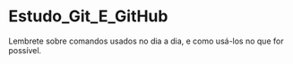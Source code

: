 # Estudo_Git_E_GitHub
Lembrete sobre comandos usados no dia a dia, e como usá-los no que for possível.

